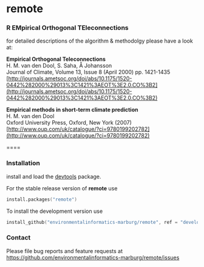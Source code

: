 remote
====

### R EMpirical Orthogonal TEleconnections

for detailed descriptions of the algorithm & methodolgy please have a look at:

**Empirical Orthogonal Teleconnections**   
H. M. van den Dool, S. Saha, Å Johansson   
Journal of Climate, Volume 13, Issue 8 (April 2000) pp. 1421-1435   
[http://journals.ametsoc.org/doi/abs/10.1175/1520-0442%282000%29013%3C1421%3AEOT%3E2.0.CO%3B2](http://journals.ametsoc.org/doi/abs/10.1175/1520-0442%282000%29013%3C1421%3AEOT%3E2.0.CO%3B2)

**Empirical methods in short-term climate prediction**   
H. M. van den Dool   
Oxford University Press, Oxford, New York (2007)    
[http://www.oup.com/uk/catalogue/?ci=9780199202782](http://www.oup.com/uk/catalogue/?ci=9780199202782)

====

### Installation

install and load the [devtools](http://cran.r-project.org/web/packages/devtools/index.html) package.

For the stable release version of **remote** use


```S
install.packages("remote")
```


To install the development version use


```S
install_github("environmentalinformatics-marburg/remote", ref = "develop")
```


### Contact

Please file bug reports and feature requests at https://github.com/environmentalinformatics-marburg/remote/issues

